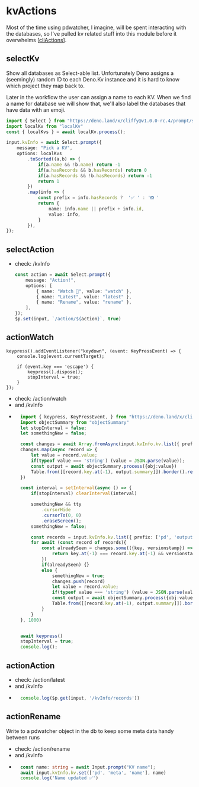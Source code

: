 # kvActions
Most of the time using pdwatcher, I imagine, will be spent interacting with the databases, so I've pulled kv related stuff into this module before it overwhelms [[cliActions]].

## selectKv
Show all databases as Select-able list. Unfortunately Deno assigns a (seemingly) random ID to each Deno.Kv instance and it is hard to know which project they map back to.

Later in the workflow the user can assign a name to each KV. When we find a name for database we will show that, we'll also label the databases that have data with an emoji.

```ts
import { Select } from "https://deno.land/x/cliffy@v1.0.0-rc.4/prompt/select.ts";
import localKv from "localKv"
const { localKvs } = await localKv.process();

input.kvInfo = await Select.prompt({
    message: "Pick a KV",
    options: localKvs
        .toSorted((a,b) => {
            if(a.name && !b.name) return -1
            if(a.hasRecords && b.hasRecords) return 0
            if(a.hasRecords && !b.hasRecords) return -1
            return 1
        })
        .map(info => {
            const prefix = info.hasRecords ?  '✅ ' : '❎ '
            return {
                name: info.name || prefix + info.id,
                value: info,
            }
        }),
});
```

## selectAction
- check: /kvInfo
    ```ts
    const action = await Select.prompt({
        message: "Action!",
        options: [
            { name: "Watch 👀", value: "watch" },
            { name: "Latest", value: "latest" },
            { name: "Rename", value: "rename" },
        ],
    });
    $p.set(input, `/action/${action}`, true)
    ```

## actionWatch
    keypress().addEventListener("keydown", (event: KeyPressEvent) => {
        console.log(event.currentTarget);

        if (event.key === 'escape') {
            keypress().dispose();
            stopInterval = true;
        }
    });
- check: /action/watch
- and /kvInfo
- ```ts
    import { keypress, KeyPressEvent, } from "https://deno.land/x/cliffy@v1.0.0-rc.4/keypress/mod.ts";
    import objectSummary from "objectSummary"
    let stopInterval = false;
    let somethingNew = false;

    const changes = await Array.fromAsync(input.kvInfo.kv.list({ prefix: ['pd', 'output'] }))
    changes.map(async record => {
        let value = record.value;
        if(typeof value === 'string') (value = JSON.parse(value));
        const output = await objectSummary.process({obj:value})
        Table.from([[record.key.at(-1), output.summary]]).border().render()
    })

    const interval = setInterval(async () => {
        if(stopInterval) clearInterval(interval)

        somethingNew && tty
            .cursorHide
            .cursorTo(0, 0)
            .eraseScreen();
        somethingNew = false;

        const records = input.kvInfo.kv.list({ prefix: ['pd', 'output'] })
        for await (const record of records){
            const alreadySeen = changes.some(({key, versionstamp}) => {
                return key.at(-1) === record.key.at(-1) && versionstamp === record.versionstamp
            })
            if(alreadySeen) {}
            else {
                somethingNew = true;
                changes.push(record)
                let value = record.value;
                if(typeof value === 'string') (value = JSON.parse(value));
                const output = await objectSummary.process({obj:value});
                Table.from([[record.key.at(-1), output.summary]]).border().render()
            }
        }
    }, 1000)


    await keypress()
    stopInterval = true;
    console.log();
    ```

## actionAction
- check: /action/latest
- and /kvInfo
- ```ts
    console.log($p.get(input, '/kvInfo/records'))
    ```

## actionRename
Write to a pdwatcher object in the db to keep some meta data handy between runs
- check: /action/rename
- and /kvInfo
- ```ts
    const name: string = await Input.prompt("KV name");
    await input.kvInfo.kv.set(['pd', 'meta', 'name'], name)
    console.log('Name updated ✅')
    ```


[//begin]: # "Autogenerated link references for markdown compatibility"
[cliActions]: cliActions.md "CLI Actions"
[//end]: # "Autogenerated link references"
